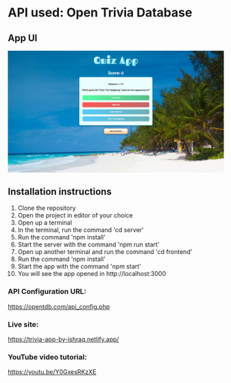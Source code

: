 # API used: Open Trivia Database

## App UI
![Screenshot](screenshot.png?raw=true)

## Installation instructions
1. Clone the repository
2. Open the project in editor of your choice
3. Open up a terminal
4. In the terminal, run the command 'cd server'
5. Run the command 'npm install'
6. Start the server with the command 'npm run start'
7. Open up another terminal and run the command 'cd frontend'
8. Run the command 'npm install'
9. Start the app with the command 'npm start'
10. You will see the app opened in http://localhost:3000

### API Configuration URL: 
https://opentdb.com/api_config.php

### Live site: 
https://trivia-app-by-ishraq.netlify.app/

### YouTube video tutorial: 
https://youtu.be/Y0GxesRKzXE

